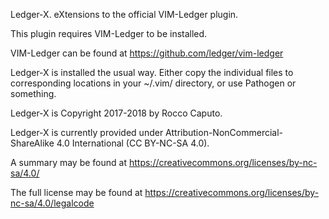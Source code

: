 Ledger-X.  eXtensions to the official VIM-Ledger plugin.

This plugin requires VIM-Ledger to be installed.

VIM-Ledger can be found at https://github.com/ledger/vim-ledger

Ledger-X is installed the usual way.  Either copy the individual files
to corresponding locations in your ~/.vim/ directory, or use Pathogen
or something.

Ledger-X is Copyright 2017-2018 by Rocco Caputo.

Ledger-X is currently provided under
Attribution-NonCommercial-ShareAlike 4.0 International
(CC BY-NC-SA 4.0).

A summary may be found at
https://creativecommons.org/licenses/by-nc-sa/4.0/

The full license may be found at
https://creativecommons.org/licenses/by-nc-sa/4.0/legalcode
